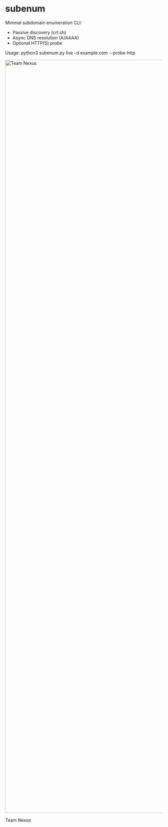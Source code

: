# subenum

Minimal subdomain enumeration CLI:
- Passive discovery (crt.sh)
- Async DNS resolution (A/AAAA)
- Optional HTTP(S) probe

Usage:
  python3 subenum.py live -d example.com --probe-http

<img width="3200" height="2400" alt="Team Nexus" src="https://github.com/user-attachments/assets/bcd7bf70-289d-4165-b934-ac86b43718a8" />


Team Nexus
